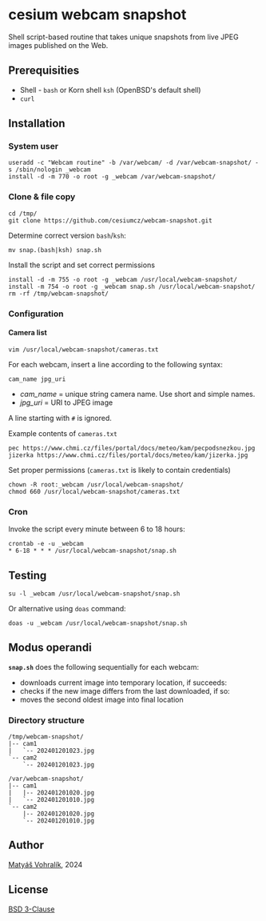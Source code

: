 # cesium webcam snapshot
Shell script-based routine that takes unique snapshots from live JPEG images published on the Web.

## Prerequisities
- Shell - `bash` or Korn shell `ksh` (OpenBSD's default shell)
- `curl`

## Installation
### System user

	useradd -c "Webcam routine" -b /var/webcam/ -d /var/webcam-snapshot/ -s /sbin/nologin _webcam
	install -d -m 770 -o root -g _webcam /var/webcam-snapshot/

### Clone & file copy

	cd /tmp/
	git clone https://github.com/cesiumcz/webcam-snapshot.git

Determine correct version `bash`/`ksh`:

	mv snap.(bash|ksh) snap.sh

Install the script and set correct permissions

	install -d -m 755 -o root -g _webcam /usr/local/webcam-snapshot/
	install -m 754 -o root -g _webcam snap.sh /usr/local/webcam-snapshot/
	rm -rf /tmp/webcam-snapshot/

### Configuration
#### Camera list

	vim /usr/local/webcam-snapshot/cameras.txt

For each webcam, insert a line according to the following syntax:

	cam_name jpg_uri

- *cam_name* = unique string camera name. Use short and simple names.
- *jpg_uri* = URI to JPEG image

A line starting with `#` is ignored.

Example contents of `cameras.txt`

	pec https://www.chmi.cz/files/portal/docs/meteo/kam/pecpodsnezkou.jpg
	jizerka https://www.chmi.cz/files/portal/docs/meteo/kam/jizerka.jpg

Set proper permissions (`cameras.txt` is likely to contain credentials)

	chown -R root:_webcam /usr/local/webcam-snapshot/
	chmod 660 /usr/local/webcam-snapshot/cameras.txt

### Cron
Invoke the script every minute between 6 to 18 hours:

	crontab -e -u _webcam
	* 6-18 * * * /usr/local/webcam-snapshot/snap.sh

## Testing

	su -l _webcam /usr/local/webcam-snapshot/snap.sh

Or alternative using `doas` command:

	doas -u _webcam /usr/local/webcam-snapshot/snap.sh

## Modus operandi
**`snap.sh`** does the following sequentially for each webcam:
- downloads current image into temporary location, if succeeds:
- checks if the new image differs from the last downloaded, if so:
- moves the second oldest image into final location

### Directory structure
	/tmp/webcam-snapshot/
	|-- cam1
	|   `-- 202401201023.jpg
	`-- cam2
	    `-- 202401201023.jpg

	/var/webcam-snapshot/
	|-- cam1
	|   |-- 202401201020.jpg
	|   `-- 202401201010.jpg
	`-- cam2
	    |-- 202401201020.jpg
	    `-- 202401201010.jpg

## Author
[Matyáš Vohralík](https://mv.cesium.cz), 2024

## License
[BSD 3-Clause](LICENSE)

